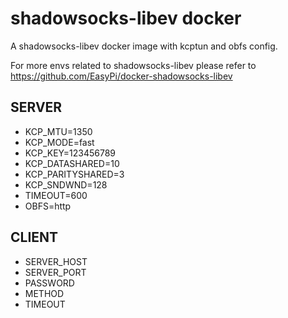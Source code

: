 # shadowsocks-libev docker

A shadowsocks-libev docker image with kcptun and obfs config.

For more envs related to shadowsocks-libev please refer to https://github.com/EasyPi/docker-shadowsocks-libev

## SERVER

* KCP_MTU=1350 
* KCP_MODE=fast 
* KCP_KEY=123456789 
* KCP_DATASHARED=10
* KCP_PARITYSHARED=3
* KCP_SNDWND=128
* TIMEOUT=600
* OBFS=http

## CLIENT

* SERVER_HOST
* SERVER_PORT
* PASSWORD
* METHOD
* TIMEOUT
